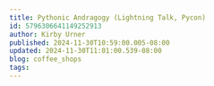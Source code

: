 ```yaml
---
title: Pythonic Andragogy (Lightning Talk, Pycon)
id: 5796306641149252913
author: Kirby Urner
published: 2024-11-30T10:59:00.005-08:00
updated: 2024-11-30T11:01:00.539-08:00
blog: coffee_shops
tags: 
---
```


